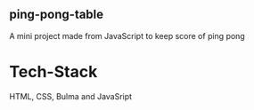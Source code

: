 ## ping-pong-table
A mini project made from JavaScript to keep score of ping pong 

# Tech-Stack
HTML, CSS, Bulma and JavaSript
